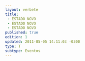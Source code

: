 ```yaml
---
layout: verbete
title:
 - ESTADO NOVO
 - ESTADO NOVO
 - ESTADO NOVO
published: true
edition: 1  
updated: 2011-05-05 14:11:03 -0300
type: T
subtype: Eventos
---
```


